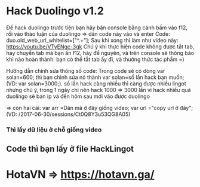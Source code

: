 # Hack Duolingo v1.2
Để hack duolingo trước tiện bạn hãy bận console bằng cánh bấm vào f12, rồi vào thảo luận của duolingo => dán code này vào và enter
Code: duo.old_web_url_whitelist=["^.+"];
Sau khi xong thì làm như video này: https://youtu.be/VTyENgc-3gk
Chú ý khi thực hiện code không được tắt tab, hay chuyển tab mà bạn ấn f12, hãy để nguyên, và trên console sẽ thông báo khi nào hoàn thành.
bạn có thể tắt tab ấy đi, và thưởng thức tác phẩm =)

Hướng dẫn chỉnh sửa thông số code:
Trong code sẽ có dòng var solan=600; thì bạn chỉnh sửa nó thành var solan=số lần hack bạn muốn; (VD: var solan=3000;). số lần hack càng
nhiều thì càng được nhiều lingot nhưng chú ý, trong 1 ngày chỉ nên hack 1000 => 3000 lần vì hack nhiều quá duolingo sẽ ban ip và đến hôm
sau mới vào được duolingo

=> còn hai cái:
var arr =Dãn mã ở đây giống video; 
var url ="copy url ở đây"; (VD: /2017-06-30/sessions/Ct0Q8Y3u53QG8A05) 

### Thì lấy dữ liệu ở chỗ giống video

## Code thì bạn lấy ở file HackLingot

# HotaVN => https://hotavn.ga/
